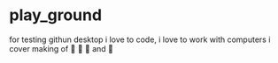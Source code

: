 # play_ground
 for testing githun desktop
i love to code, i love to work with computers
i cover making of 🧋 🍵 🍿 and 🍭
